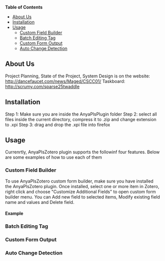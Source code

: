 <!-- DON'T EDIT THIS SECTION, INSTEAD RE-RUN doctoc TO UPDATE -->
**Table of Contents**

- [About Us](#about-us)
- [Installation](#installation)
- [Usage](#usage)
  - [Custom Field Builder](#custom-field-builder)
  - [Batch Editing Tag](#batch-editing-tag)
  - [Custom Form Output](#custom-form-output)
  - [Auto Change Detection](#auto-change-detection)
  
## About Us
Project Planning, State of the Project, System Design is on the
website: http://dancefaucet.com/news/Maged/CSCC01/
Taskboard: http://scrumy.com/sparse25twaddle
## Installation
Step 1: Make sure you are inside the AnyaPlsPlugin folder
Step 2: select all files inside the current directory, compress it to .zip and change extension to .xpi
Step 3: drag and drop the .xpi file into firefox

## Usage
Currenrtly, AnyaPlsZotero plugin supports the followinf four features. Below are some examples of how to use each of them
### Custom Field Builder
To use AnyaPlsZotero custom form builder, make sure you have installed the
AnyaPlsZotero plugin. Once installed, select one or more item in
Zotero, right click and choose "Customize Additional Fields" to open custom form
builder menu. You can Add new field to selected items, Modify existing
field name and values and Delete field. 
#### Example

### Batch Editing Tag 
### Custom Form Output
### Auto Change Detection



